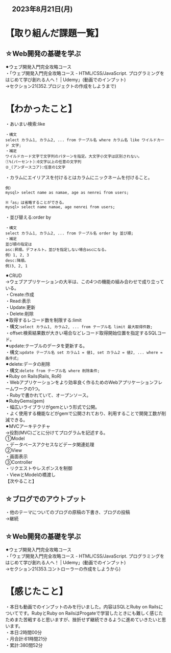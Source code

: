 ## 　2023年8月21日(月)
# 【取り組んだ課題一覧】
## ☆Web開発の基礎を学ぶ
⚫︎ウェブ開発入門完全攻略コース<br>
・「ウェブ開発入門完全攻略コース - HTML/CSS/JavaScript. プログラミングをはじめて学び創れる人へ！ | Udemy」(動画でのインプット)<br>
→セクション21(352.プロジェクトの作成をしようまで)<br>
# 【わかったこと】
・あいまい検索:like<br>
```
・構文
select カラム1, カラム2, ... from テーブル名 where カラム名 like ワイルドカード 文字;
・補足
ワイルドカード文字で文字列のパターンを指定。大文字小文字は区別されない。
①%(パーセント):0文字以上の任意の文字列
②_(アンダースコア):任意の1文字
```
・カラムにエイリアスを付けるとはカラムにニックネームを付けること。<br>
```
例）
mysql> select name as namae, age as nenrei from users;

※「as」は省略することができる。
mysql> select name namae, age nenrei from users;
```
・並び替える:order by<br>
```
・構文
select カラム1, カラム2, ... from テーブル名 order by 並び順;
・補足
並び順の指定は
asc:昇順。デフォルト。並びを指定しない場合ascになる。
例）1, 2, 3
desc:降順。
例)3, 2, 1
```
⚫︎CRUD<br>
→ウェブアプリケーションの大半は、この4つの機能の組み合わせで成り立っている。<br>
・Create:作成<br>
・Read:表示<br>
・Update:更新<br>
・Delete:削除<br>
⚫︎取得するレコード数を制限する:limit<br>
・構文:`select カラム1, カラム2, ... from テーブル名 limit 最大取得件数;`<br>
・offset:検索結果数が大きい場合などレコード取得開始位置を指定するSQLコード。<br>
⚫︎update:テーブルのデータを更新する。<br>
・構文:`update テーブル名 set カラム1 = 値1, set カラム2 = 値2, ... where = 条件式;`<br>
⚫︎delete:データの削除<br>
・構文:`delete from テーブル名 where 削除条件;`<br>
⚫︎Ruby on Rails(Rails, RoR)<br>
・Webアプリケーションをより効率良く作るためのWebアプリケーションフレームワークの1つ。<br>
・Rubyで書かれていて、オープンソース。<br>
⚫︎RubyGems(gem)<br>
・幅広いライブラリがgemという形式で公開。<br>
・よく使用する機能などがgemで公開されており、利用することで開発工数が削減できる。<br>
⚫︎MVCアーキテクチャ<br>
→役割(MVC)ごとに分けてプログラムを記述する。<br>
①Model<br>
・データベースアクセスなどデータ関連処理<br>
②View<br>
・画面表示<br>
③Controller<br>
・リクエストやレスポンスを制御<br>
・ViewとModelの橋渡し<br>
【次やること】
## ☆ブログでのアウトプット
・他のテーマについてのブログの原稿の下書き、ブログの投稿<br>
→継続<br>
## ☆Web開発の基礎を学ぶ
⚫︎ウェブ開発入門完全攻略コース<br>
・「ウェブ開発入門完全攻略コース - HTML/CSS/JavaScript. プログラミングをはじめて学び創れる人へ！ | Udemy」(動画でのインプット)<br>
→セクション21(353.コントローラーの作成をしようから)<br>
# 【感じたこと】
・本日も動画でのインプットのみを行いました。内容はSQLとRuby on Railsについてです。RubyとRuby on RailsはProgateで学習したときにも難しく感じたためまた苦戦すると思いますが、挫折せず継続できるように進めていきたいと思います。<br>
・本日:2時間00分<br>
・月合計:61時間21分<br>
・累計:380間52分<br>
